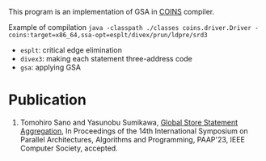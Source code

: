 This program is an implementation of GSA in [COINS](https://sourceforge.net/projects/coins-project/) compiler.

Example of compilation
`java -classpath ./classes coins.driver.Driver -coins:target=x86_64,ssa-opt=esplt/divex/prun/ldpre/srd3`

* `esplt`: critical edge elimination
* `divex3`: making each statement three-address code
* `gsa`: applying GSA

# Publication
1. Tomohiro Sano and Yasunobu Sumikawa, [Global Store Statement Aggregation](https://sumilab.github.io/web/pdf/2023/paap_2023.pdf), In Proceedings of the 14th International Symposium on Parallel Architectures, Algorithms and Programming, PAAP'23, IEEE Computer Society, accepted.

